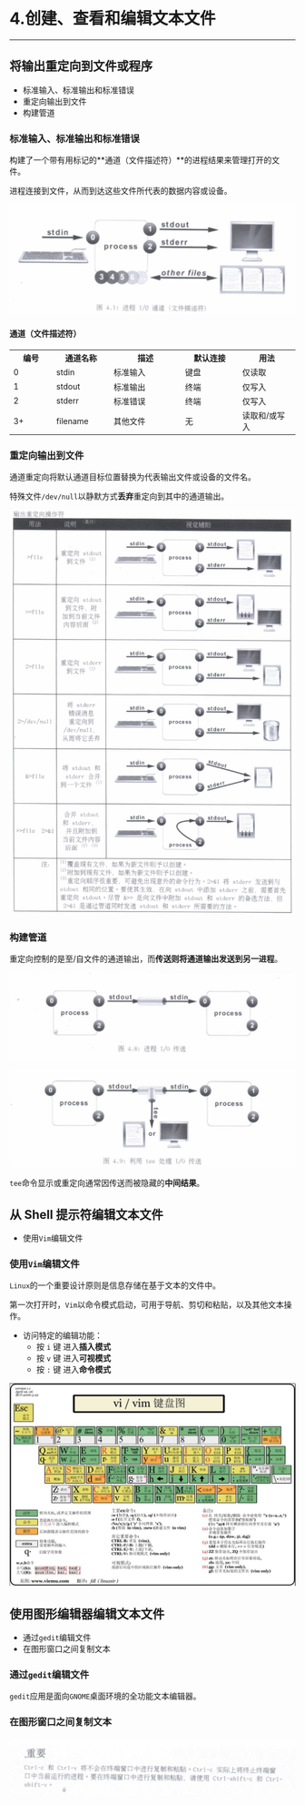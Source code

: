 # 4.创建、查看和编辑文本文件

---

## 将输出重定向到文件或程序

* 标准输入、标准输出和标准错误
* 重定向输出到文件
* 构建管道

### 标准输入、标准输出和标准错误

构建了一个带有用标记的**通道（文件描述符）**的进程结果来管理打开的文件。

进程连接到文件，从而到达这些文件所代表的数据内容或设备。

![](./imgs/进程IO通道.png)

#### 通道（文件描述符）

<table>
	<tr>
		<th width=15%>编号</th>
		<th width=20%>通道名称</th>
		<th width=25%>描述</th>
		<th width=20%>默认连接</th>
		<th width=20%>用法</th>
	</tr>
	<tr>
		<td>0</td>
		<td>stdin</td>
		<td>标准输入</td>
		<td>键盘</td>
		<td>仅读取</td>
	</tr>
	<tr>
		<td>1</td>
		<td>stdout</td>
		<td>标准输出</td>
		<td>终端</td>
		<td>仅写入</td>
	</tr>
	<tr>
		<td>2</td>
		<td>stderr</td>
		<td>标准错误</td>
		<td>终端</td>
		<td>仅写入</td>
	</tr>
	<tr>
		<td>3+</td>
		<td>filename</td>
		<td>其他文件</td>
		<td>无</td>
		<td>读取和/或写入</td>
	</tr>
</table>

### 重定向输出到文件

通道重定向将默认通道目标位置替换为代表输出文件或设备的文件名。

特殊文件`/dev/null`以静默方式**丢弃**重定向到其中的通道输出。

![](./imgs/输出重定向操作符.png)

### 构建管道

重定向控制的是至/自文件的通道输出，而**传送则将通道输出发送到另一进程**。

![](./imgs/进程IO传送.png)

![](./imgs/利用tee处理IO传送.png)

`tee`命令显示或重定向通常因传送而被隐藏的**中间结果**。


## 从 Shell 提示符编辑文本文件

* 使用`Vim`编辑文件

### 使用`Vim`编辑文件

`Linux`的一个重要设计原则是信息存储在基于文本的文件中。

第一次打开时，`Vim`以命令模式启动，可用于导航、剪切和粘贴，以及其他文本操作。

* 访问特定的编辑功能：
	* 按 `i` 键 进入**插入模式**
	* 按 `v` 键 进入**可视模式**
	* 按 `:` 键 进入**命令模式**

![](./imgs/vim键盘图.jpg)

## 使用图形编辑器编辑文本文件

* 通过`gedit`编辑文件
* 在图形窗口之间复制文本

### 通过`gedit`编辑文件

`gedit`应用是面向`GNOME`桌面环境的全功能文本编辑器。

### 在图形窗口之间复制文本

![](./imgs/在窗口之间复制文本.png)

